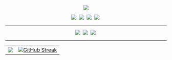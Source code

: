 <p align='center'>
    <img src="https://capsule-render.vercel.app/api?type=waving&color=2F3B51&height=300&section=header&text=Oxxultus%20Github&fontColor=FAF7F5&fontSize=90&animation=fadeIn&fontAlignY=38&desc=study%20programming&descAlignY=51&descAlign=62"/>
</p>

<p align='center'>
    <img src="https://img.shields.io/badge/anaconda-20232a.svg?style=for-the-badge&logo=anaconda&logoColor=04B431" />&nbsp <!-- anaconda -->
    <img src="https://img.shields.io/badge/jupyter%20notebook-20232a.svg?style=for-the-badge&logo=jupyter&logoColor=FF8000" />&nbsp <!-- jupyter notebook -->
    <img src="https://img.shields.io/badge/Visual%20Studio%20Code-20232a.svg?style=for-the-badge&logo=visualstudiocode&logoColor=61DAFB" />&nbsp <!-- visualstudioCode -->
    <img src="https://img.shields.io/badge/Visual%20Studio-20232a.svg?style=for-the-badge&logo=visualstudio&logoColor=DF75DB" />&nbsp <!-- visualstudio -->
  <hr>
</p>
<p align='center'>
    <img src="https://img.shields.io/badge/C-20232a.svg?style=for-the-badge&logo=c&logoColor=00BFFF" />&nbsp <!-- c -->
    <img src="https://img.shields.io/badge/C++-20232a.svg?style=for-the-badge&logo=cplusplus&logoColor=00BFFF" />&nbsp <!-- c++ -->
    <img src="https://img.shields.io/badge/Python-20232a.svg?style=for-the-badge&logo=Python&logoColor=blue" />&nbsp <!-- python -->
  <hr>
</p>

</p>
<table>
  <tr>
    <td>
      <img src="https://github-readme-stats.vercel.app/api?username=pruinosus&count_private=true&show_icons=true&theme=dark" />
    </td>
    <td>
      <a href="https://git.io/streak-stats">
        <img src="https://streak-stats.demolab.com?user=pruinosus&theme=dark&locale=ko&date_format=%5BY.%5Dn.j&mode=weekly&hide_longest_streak=true" alt="GitHub Streak" />
      </a>
    </td>
  </tr>
</table>







